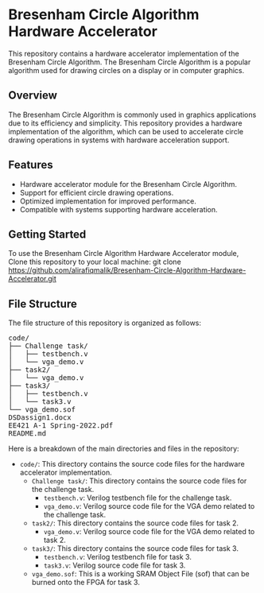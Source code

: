 # Bresenham Circle Algorithm Hardware Accelerator

This repository contains a hardware accelerator implementation of the Bresenham Circle Algorithm. The Bresenham Circle Algorithm is a popular algorithm used for drawing circles on a display or in computer graphics.

## Overview

The Bresenham Circle Algorithm is commonly used in graphics applications due to its efficiency and simplicity. This repository provides a hardware implementation of the algorithm, which can be used to accelerate circle drawing operations in systems with hardware acceleration support.

## Features

- Hardware accelerator module for the Bresenham Circle Algorithm.
- Support for efficient circle drawing operations.
- Optimized implementation for improved performance.
- Compatible with systems supporting hardware acceleration.

## Getting Started

To use the Bresenham Circle Algorithm Hardware Accelerator module, Clone this repository to your local machine:
  git clone https://github.com/alirafiqmalik/Bresenham-Circle-Algorithm-Hardware-Accelerator.git


## File Structure

The file structure of this repository is organized as follows:

<pre>
code/
├── Challenge task/
│   ├── testbench.v
│   └── vga_demo.v
├── task2/
│   └── vga_demo.v
├── task3/
│   ├── testbench.v
│   └── task3.v
└── vga_demo.sof
DSDassign1.docx
EE421 A-1 Spring-2022.pdf
README.md
</pre>



Here is a breakdown of the main directories and files in the repository:

- `code/`: This directory contains the source code files for the hardware accelerator implementation.
    - `Challenge task/`: This directory contains the source code files for the challenge task.
        - `testbench.v`: Verilog testbench file for the challenge task.
        - `vga_demo.v`: Verilog source code file for the VGA demo related to the challenge task.
    - `task2/`: This directory contains the source code files for task 2.
        - `vga_demo.v`: Verilog source code file for the VGA demo related to task 2.
    - `task3/`: This directory contains the source code files for task 3.
        - `testbench.v`: Verilog testbench file for task 3.
        - `task3.v`: Verilog source code file for task 3.
    - `vga_demo.sof`: This is a working SRAM Object File (sof) that can be burned onto the FPGA for task 3.
